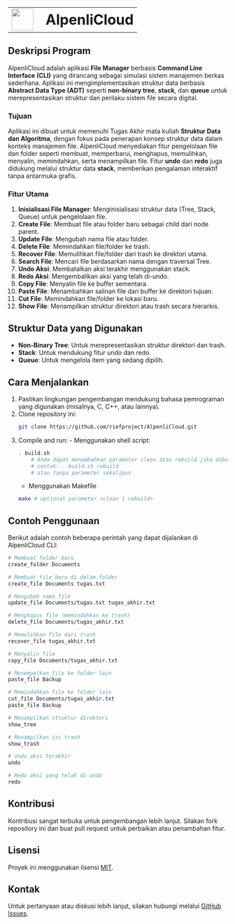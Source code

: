 <!-- SEMENTARA AJA INI -->
<!-- KALO ADA YANG GA SESUAI EDIT AJA -->

<table border="0" cellspacing="0" cellpadding="0">
    <tr>
        <td style="vertical-align:bottom; width:60px; padding-right:10px; border:none;">
            <img src="assets/logo.ico" style="height:50px; width:50px;">
        </td>
        <td style="vertical-align:middle; border:none;">
            <h1 style="margin:0;">AlpenliCloud</h1>
        </td>
    </tr>
</table>

## Deskripsi Program

AlpenliCloud adalah aplikasi **File Manager** berbasis **Command Line Interface (CLI)** yang dirancang sebagai simulasi sistem manajemen berkas sederhana. Aplikasi ini mengimplementasikan struktur data berbasis **Abstract Data Type (ADT)** seperti **non-binary tree**, **stack**, dan **queue** untuk merepresentasikan struktur dan perilaku sistem file secara digital.

### Tujuan

Aplikasi ini dibuat untuk memenuhi Tugas Akhir mata kuliah **Struktur Data dan Algoritma**, dengan fokus pada penerapan konsep struktur data dalam konteks manajemen file. AlpenliCloud menyediakan fitur pengelolaan file dan folder seperti membuat, memperbarui, menghapus, memulihkan, menyalin, memindahkan, serta menampilkan file. Fitur **undo** dan **redo** juga didukung melalui struktur data **stack**, memberikan pengalaman interaktif tanpa antarmuka grafis.

### Fitur Utama

1. **Inisialisasi File Manager**: Menginisialisasi struktur data (Tree, Stack, Queue) untuk pengelolaan file.
2. **Create File**: Membuat file atau folder baru sebagai child dari node parent.
3. **Update File**: Mengubah nama file atau folder.
4. **Delete File**: Memindahkan file/folder ke trash.
5. **Recover File**: Memulihkan file/folder dari trash ke direktori utama.
6. **Search File**: Mencari file berdasarkan nama dengan traversal Tree.
7. **Undo Aksi**: Membatalkan aksi terakhir menggunakan stack.
8. **Redo Aksi**: Mengembalikan aksi yang telah di-undo.
9. **Copy File**: Menyalin file ke buffer sementara.
10. **Paste File**: Menambahkan salinan file dari buffer ke direktori tujuan.
11. **Cut File**: Memindahkan file/folder ke lokasi baru.
12. **Show File**: Menampilkan struktur direktori atau trash secara hierarkis.

## Struktur Data yang Digunakan

-   **Non-Binary Tree**: Untuk merepresentasikan struktur direktori dan trash.
-   **Stack**: Untuk mendukung fitur undo dan redo.
-   **Queue**: Untuk mengelola item yang sedang dipilih.

## Cara Menjalankan

1.  Pastikan lingkungan pengembangan mendukung bahasa pemrograman yang digunakan (misalnya, C, C++, atau lainnya).
2.  Clone repository ini:
    ```bash
    git clone https://github.com/riefproject/AlpenliCloud.git
    ```
3.  Compile and run: - Menggunakan shell script:
    ```bash
    . build.sh
        # Anda dapat menambahkan parameter clean atau rebuild jika dibutuhkan
        # contoh: . build.sh rebuild
        # atau tanpa parameter sekalipun
    ```
    -   Menggunakan Makefile
    ```bash
    make # optional parameter <clean | rebuild>
    ```

## Contoh Penggunaan

Berikut adalah contoh beberapa perintah yang dapat dijalankan di AlpenliCloud CLI:

```bash
# Membuat folder baru
create_folder Documents

# Membuat file baru di dalam folder
create_file Documents tugas.txt

# Mengubah nama file
update_file Documents/tugas.txt tugas_akhir.txt

# Menghapus file (memindahkan ke trash)
delete_file Documents/tugas_akhir.txt

# Memulihkan file dari trash
recover_file tugas_akhir.txt

# Menyalin file
copy_file Documents/tugas_akhir.txt

# Menempelkan file ke folder lain
paste_file Backup

# Memindahkan file ke folder lain
cut_file Documents/tugas_akhir.txt
paste_file Backup

# Menampilkan struktur direktori
show_tree

# Menampilkan isi trash
show_trash

# Undo aksi terakhir
undo

# Redo aksi yang telah di-undo
redo
```

## Kontribusi

Kontribusi sangat terbuka untuk pengembangan lebih lanjut. Silakan fork repository ini dan buat pull request untuk perbaikan atau penambahan fitur.

## Lisensi

Proyek ini menggunakan lisensi [MIT](LICENSE).

## Kontak

Untuk pertanyaan atau diskusi lebih lanjut, silakan hubungi melalui [GitHub Issues](https://github.com/riefproject/AlpenliCloud/issues).
